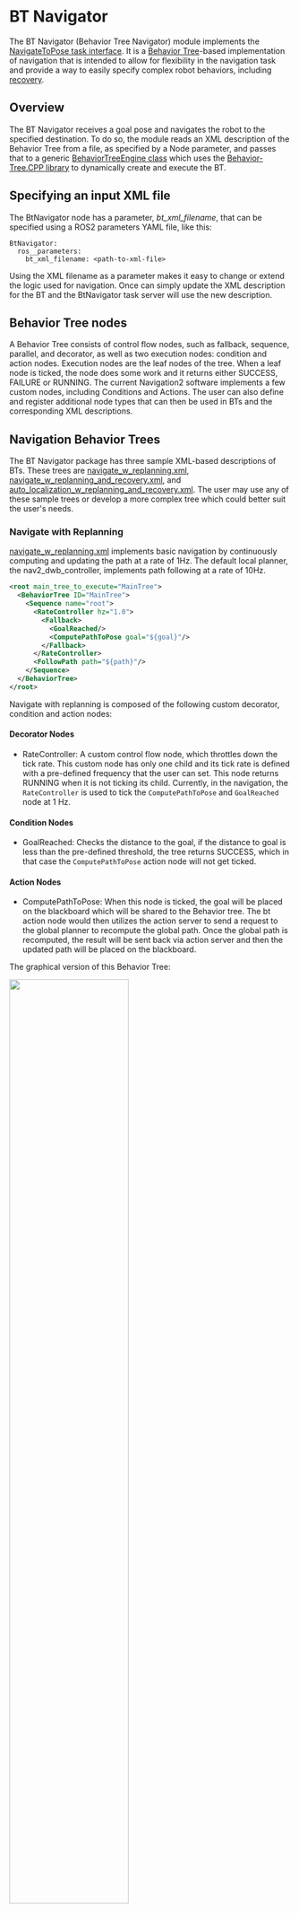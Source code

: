 # BT Navigator

The BT Navigator (Behavior Tree Navigator) module implements the [NavigateToPose task interface](../nav2_behavior_tree/include/nav2_behavior_tree/navigate_to_pose_task.hpp). It is a [Behavior Tree](https://github.com/BehaviorTree/BehaviorTree.CPP/blob/master/docs/BT_basics.md)-based implementation of navigation that is intended to allow for flexibility in the navigation task and provide a way to easily specify complex robot behaviors, including [recovery](#recovery).

## Overview

The BT Navigator receives a goal pose and navigates the robot to the specified destination. To do so, the module reads an XML description of the Behavior Tree from a file, as specified by a Node parameter, and passes that to a generic [BehaviorTreeEngine class](../nav2_behavior_tree/include/nav2_behavior_tree/behavior_tree_engine.hpp) which uses the [Behavior-Tree.CPP library](https://github.com/BehaviorTree/BehaviorTree.CPP) to dynamically create and execute the BT.

## Specifying an input XML file

The BtNavigator node has a parameter, *bt_xml_filename*, that can be specified using a ROS2 parameters YAML file, like this:

```
BtNavigator:
  ros__parameters:
    bt_xml_filename: <path-to-xml-file>
```

Using the XML filename as a parameter makes it easy to change or extend the logic used for navigation. Once can simply update the XML description for the BT and the BtNavigator task server will use the new description.

## Behavior Tree nodes

A Behavior Tree consists of control flow nodes, such as fallback, sequence, parallel, and decorator, as well as two execution nodes: condition and action nodes. Execution nodes are the leaf nodes of the tree. When a leaf node is ticked, the node does some work and it returns either SUCCESS, FAILURE or RUNNING.  The current Navigation2 software implements a few custom nodes, including Conditions and Actions. The user can also define and register additional node types that can then be used in BTs and the corresponding XML descriptions.

## Navigation Behavior Trees

The BT Navigator package has three sample XML-based descriptions of BTs.  These trees are [navigate_w_replanning.xml](behavior_trees/navigate_w_replanning.xml), [navigate_w_replanning_and_recovery.xml](behavior_trees/navigate_w_replanning_and_recovery.xml), and [auto_localization_w_replanning_and_recovery.xml](behavior_trees/auto_localization_w_replanning_and_recovery.xml).  The user may use any of these sample trees or develop a more complex tree which could better suit the user's needs.

### Navigate with Replanning

[navigate_w_replanning.xml](behavior_trees/navigate_w_replanning.xml) implements basic navigation by continuously computing and updating the path at a rate of 1Hz. The default local planner, the nav2_dwb_controller, implements path following at a rate of 10Hz.

```XML
<root main_tree_to_execute="MainTree">
  <BehaviorTree ID="MainTree">
    <Sequence name="root">
      <RateController hz="1.0">
        <Fallback>
          <GoalReached/>
          <ComputePathToPose goal="${goal}"/>
        </Fallback>
      </RateController>
      <FollowPath path="${path}"/>
    </Sequence>
  </BehaviorTree>
</root>
```

Navigate with replanning is composed of the following custom decorator, condition and action nodes:

#### Decorator Nodes
* RateController: A custom control flow node, which throttles down the tick rate.  This custom node has only one child and its tick rate is defined with a pre-defined frequency that the user can set.  This node returns RUNNING when it is not ticking its child. Currently, in the navigation, the `RateController` is used to tick the  `ComputePathToPose` and `GoalReached` node at 1 Hz.

#### Condition Nodes
* GoalReached: Checks the distance to the goal, if the distance to goal is less than the pre-defined threshold, the tree returns SUCCESS, which in that case the `ComputePathToPose` action node will not get ticked. 

#### Action Nodes
* ComputePathToPose: When this node is ticked, the goal will be placed on the blackboard which will be shared to the Behavior tree.  The bt action node would then utilizes the action server to send a request to the global planner to recompute the global path.  Once the global path is recomputed, the result will be sent back via action server and then the updated path will be placed on the blackboard.


The graphical version of this Behavior Tree:

<img src="./doc/simple_parallel.png" title="" width="65%" align="middle">
<br/>

The navigate with replanning BT first ticks the `RateController` node which specifies how frequently the `GoalReached` and `ComputePathToPose` should be invoked. Then the `GoalReached` nodes check the distance to the goal to determine if the `ComputePathToPose` should be ticked or not. The `ComputePathToPose` gets the incoming goal pose from the blackboard, computes the path and puts the result back on the blackboard, where `FollowPath` picks it up. Each time a new path is computed, the blackboard gets updated and then `FollowPath` picks up the new goal.

### Recovery Node
In this section, the recovery node is being introduced to the navigation package.

Recovery node is a control flow type node with two children.  It returns success if and only if the first child returns success. The second child will be executed only if the first child returns failure.  The second child is responsible for recovery actions such as re-initializing system or other recovery behaviors. If the recovery behaviors are succeeded, then the first child will be executed again.  The user can specify how many times the recovery actions should be taken before returning failure. The figure below depicts a simple recovery node.

<img src="./doc/recovery_node.png" title="" width="40%" align="middle">
<br/>

### Navigate with replanning and simple recovery actions

With the recovery node, simple recoverable navigation with replanning can be implemented by utilizing the [navigate_w_replanning.xml](behavior_trees/navigate_w_replanning.xml) and a sequence of recovery actions. Our custom behavior actions for recovery are:  `clearEntirelyCostmapServiceRequest` for both global and local costmaps and `spin`. A graphical version of this simple recoverable Behavior Tree is depicted in the figure below. 

<img src="./doc/parallel_w_recovery.png" title="" width="95%" align="middle">
<br/>


This tree is currently our default tree in the stack and the xml file is located here: [navigate_w_replanning_and_recovery.xml](behavior_trees/navigate_w_replanning_and_recovery.xml).


### AutoLocalization Behavior Tree
**Warning**: AutoLocalization actuates robot; currently, obstacle avoidance has not been integrated into this feature. The user is advised to not use this feature on a physical robot for safety reasons.  As of now, this feature should only be used in simulations.

[auto_localization.xml](behavior_trees/auto_localization.xml) Allows differential type robot to automatically localize its initial position when Nav Goal command is given to the robot without the initial pose.


Below is the `xml` representation of the tree.
```XML
<root main_tree_to_execute="MainTree">
  <BehaviorTree ID="MainTree">
    <FallbackStar name="root_AutoLocalization">
      <initialPoseReceived/>
      <SequenceStar name="doSelfLocalization">
        <RetryUntilSuccesful num_attempts="5" name="retry_client_request">
          <globalLocalizationServiceRequest/>
        </RetryUntilSuccesful>
        <RetryUntilSuccesful num_attempts="10" name="retry_localization">
          <Sequence>
            <Fallback>
              <IsLocalized/>
              <SequenceStar>
               <Spin/>
               <BackUp/>
               <Spin/>
             </SequenceStar>
            </Fallback>
            <IsLocalized/>
          </Sequence>
        </RetryUntilSuccesful>
      </SequenceStar>
    </FallbackStar>
  </BehaviorTree>
</root>
```

Image below depicts the graphical version of this Behavior Tree:
<img src="./doc/auto_localization.png" title="AutoLocalization branch of the Navigation Behavior Tree" width="60%" align="middle">

AutoLocalization branch is composed of the following condition and action nodes:

#### Condition Nodes
* initialPoseReceived: Checks `initial_pose` topic to determine if the initial pose has been received. Upon completion, this node returns either Success or Failure.
* isLocalized: Subscribes to `amcl_pose` and it checks the amcl pose covariance values for (x,y,rot) to determine if the robot is localized based on pre-defined tolerance. Upon completion, this node returns either Success or Failure.
#### Action Nodes
* globalLocalizationServiceRequest: Invokes a service call to amcl’s global localization to disperse particle cloud in free space of the map.
* Spin: Rotates the robot by sending angular velocity commands. This node currently is time based; the control based method has not been implemented yet. It returns either Success, Failure, or Running.
* BackUp: Backs up the robot by sending linear velocity commands in -x direction. This node currently is time based; the control based method has not been implemented yet. It returns either Success, Failure, or Running. Be advised that currently **obstacle avoidance** has not been integrated in the back up task yet.

The AutoLocalization branch starts by first determining if the initial robot pose has been received or not. If there is an initial pose, it will simply return Success and the AutoLocalization will not proceed. On the other hand, if initial pose is not received, it will return failure which causes the doAutoLocalization SequenceStar node to invoke. In this branch, first, the globalLocalizationServiceRequest gets ticked to generate uniform particle cloud in the free space of the map. Then, robot starts to spin and back up while simultaneously isLocalized node checks to determine if the robot is localized. If the robot location cannot be determined, the retry node will attempt the AutoLocalization process with pre-determined number of tries. Once the robot is localized, the tree will return success. If the robot is not localized by attempting all the retries, AutoLocalization branch will return Failure.

To run AutoLocalization branch, the `bt_navigator_params.yaml` file needs to be modified to include `auto_localization.xml` file. To run AutoLocalization with Recovery and Parallel Planning and Control, the `auto_localization_w_parallel_recovery.xml` needs to be included in the `bt_navigator_params.yaml` file.

Image below depicts the graphical version of the complete Navigation Task with AutoLocalization, Recovery, Parallel Planning and Control Behavior Tree:

<img src="./doc/AutoLocalization_w_recovery_parallel.png" title="Navigation Behavior Tree with AutoLocalization, Recovery, and Planning & Control" width="70%" align="middle">

## Future Work
Scope-based failure handling: Utilizing Behavior Trees with a recovery node allows one to handle failures at multiple scopes. With this capability, any action in a large system can be constructed with specific recovery actions suitable for that action. Thus, failures in these actions can be handled locally within the scope. With such design, a system can be recovered at multiple levels based on the nature of the failure. Higher level recovery actions could be recovery actions such as re-initializing the system, re-calibrating the robot, bringing the system to a good known state, etc.  Currently, in the navigation stack, multi-scope recovery actions are not implemented. The figure below highlights a simple multi-scope recovery handling for the navigation task.

<img src="./doc/proposed_recovery.png" title="" width="95%" align="middle">
<br/>

## Open Issues

* **Schema definition and XML document validation** - Currently, there is no dynamic validation of incoming XML. The Behavior-Tree.CPP library is using tinyxml2, which doesn't have a validator. Instead, we can create a schema for the Mission Planning-level XML and use build-time validation of the XML input to ensure that it is well-formed and valid.
